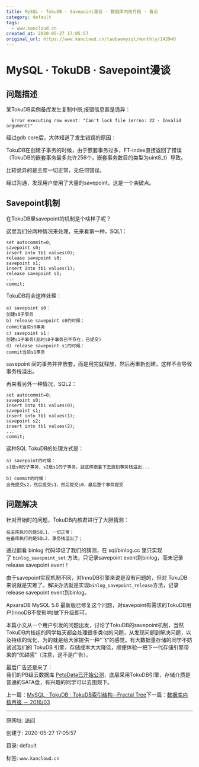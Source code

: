 ```yaml
---
title: MySQL · TokuDB · Savepoint漫谈 · 数据库内核月报 · 看云
category: default
tags: 
  - www.kancloud.cn
created_at: 2020-05-27 17:05:57
original_url: https://www.kancloud.cn/taobaomysql/monthly/143940
---
```


# MySQL · TokuDB · Savepoint漫谈

## 问题描述

某TokuDB实例备库发生复制中断,报错信息甚是诡异：

```plain
  Error executing row event: "Can't lock file (errno: 22 - Invalid argument)"
```

经过gdb core后，大体知道了发生错误的原因：

TokuDB在创建子事务的时候，由于嵌套事务过多，FT-index直接返回了错误（TokuDB的嵌套事务最多允许256个，嵌套事务数目的类型为uint8\_t）导致。

比较诡异的是主库一切正常，无任何错误。

经过沟通，发现用户使用了大量的savepoint，这是一个突破点。

## Savepoint机制

在TokuDB里savepoint的机制是个啥样子呢？

这里我们分两种情况来处理，先来看第一种，SQL1：

```plain
set autocommit=0;
savepoint s0;
insert into tb1 values(0);
release savepoint s0;
savepoint s1;
insert into tb1 values(1);
release savepoint s1;
...
commit;
```

TokuDB将会这样处理：

```plain
a) savepoint s0：
创建s0子事务
b) release savepoint s0的时候：
commit当前s0事务
c) savepoint s1：
创建s1子事务(此时s0子事务已不存在，已提交)
d) release savepoint s1的时候：
commit当前s1事务
```

savepoint 间的事务并非嵌套，而是用完就释放，然后再重新创建，这样不会导致事务栈溢出。

再来看另外一种情况，SQL2：

```plain
set autocommit=0;
savepoint s0;
insert into tb1 values(0);
savepoint s1;
insert into tb1 values(1);
savepoint s2;
insert into tb1 values(2);
...
commit;
```

这种SQL TokuDB的处理方式是：

```plain
a) savepoint的时候：
s1是s0的子事务，s2是s1的子事务，就这样嵌套下去直到事务栈溢出...

b) commit的时候：
会先提交s2，然后提交s1，然后提交s0，最后整个事务提交
```

## 问题解决

针对开始时的问题，TokuDB内核君进行了大胆猜测：

```plain
在主库执行的是SQL1，一切正常；
在备库执行的是SQL2，事务栈溢出了；
```

通过翻看 binlog 代码印证了我们的猜测，在 sql/binlog.cc 里只实现了 `binlog_savepoint_set` 方法，只记录savepoint event到binlog，而未记录release savepoint event！

由于savepoint实现机制不同，对InnoDB引擎来说是没有问题的，但对 TokuDB 来说就是灾难了。解决办法就是实现`binlog_savepoint_release`方法，记录release savepoint event到binlog。

ApsaraDB MySQL 5.6 最新版已修复这个问题，对savepoint有需求的TokuDB用户(InnoDB不受影响)做下升级即可。

本篇小文从一个用户引发的问题出发，讨论了TokuDB的savepoint机制，当然TokuDB内核组的同学每天都会处理很多类似的问题，从发现问题到解决问题，以及持续的优化，为的就是给大家提供一种“飞”的感觉。有大数据量存储的同学不妨试试我们的 TokuDB 引擎，存储成本大大降低，顺便体验一把下一代存储引擎带来的“优越感”（注意，这不是广告）。

最后广告还是来了：  
我们的PB级云数据库 [PetaData已开始公测](https://www.aliyun.com/product/petadata)，底层采用TokuDB引擎，存储介质是普通的SATA盘，有兴趣的同学可以去围观下。

上一篇：[MySQL · TokuDB · TokuDB索引结构--Fractal Tree](https://www.kancloud.cn/taobaomysql/monthly/143939)下一篇：[数据库内核月报 － 2016/03](https://www.kancloud.cn/taobaomysql/monthly/140080)

---------------------------------------------------


原网址: [访问](https://www.kancloud.cn/taobaomysql/monthly/143940)

创建于: 2020-05-27 17:05:57

目录: default

标签: `www.kancloud.cn`

